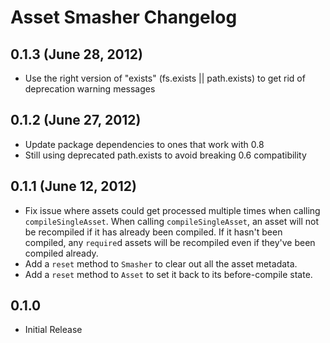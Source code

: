 # Asset Smasher Changelog

## 0.1.3 (June 28, 2012)

- Use the right version of "exists" (fs.exists || path.exists) to get rid of deprecation warning messages

## 0.1.2 (June 27, 2012)

- Update package dependencies to ones that work with 0.8
- Still using deprecated path.exists to avoid breaking 0.6 compatibility

## 0.1.1 (June 12, 2012)

- Fix issue where assets could get processed multiple times when calling `compileSingleAsset`.  When calling `compileSingleAsset`, an asset will not be recompiled if it has already been compiled.  If it hasn't been compiled, any `require`d assets will be recompiled even if they've been compiled already.
- Add a `reset` method to `Smasher` to clear out all the asset metadata.
- Add a `reset` method to `Asset` to set it back to its before-compile state.

## 0.1.0

- Initial Release
